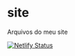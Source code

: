 # site
Arquivos do meu site

[![Netlify Status](https://api.netlify.com/api/v1/badges/ffba2b84-cc16-4d6b-8f3e-1bb28885f04c/deploy-status)](https://app.netlify.com/sites/rafaelstern/deploys)
